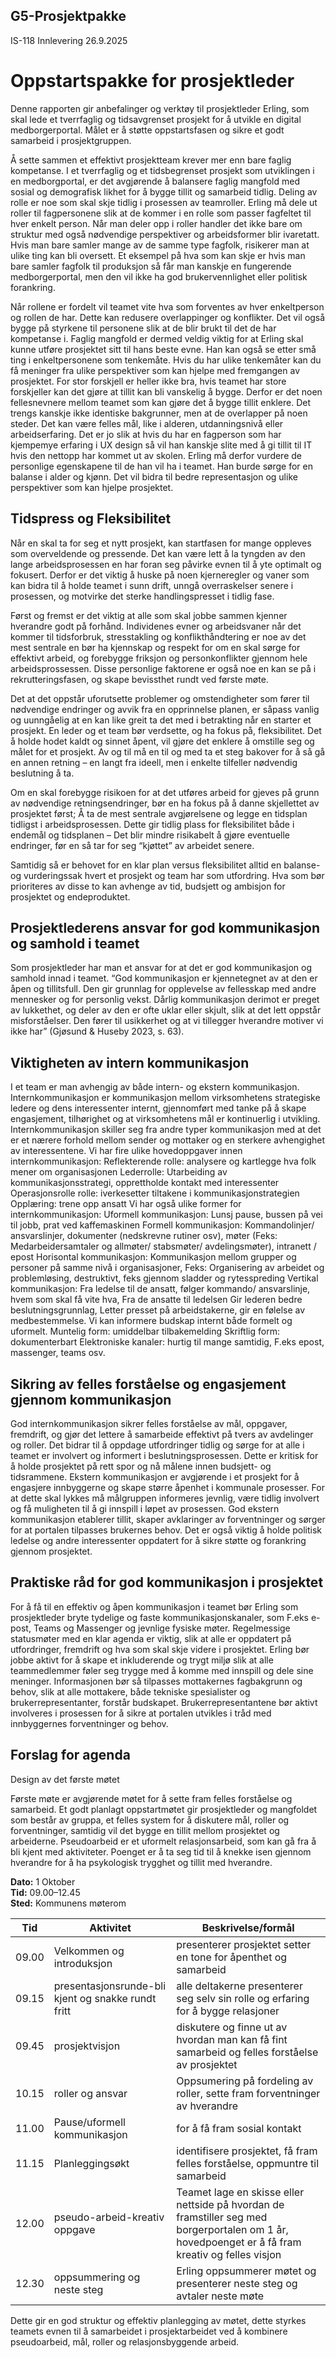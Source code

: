 ## G5-Prosjektpakke
IS-118 Innlevering 26.9.2025






# Oppstartspakke for prosjektleder
 
Denne rapporten gir anbefalinger og verktøy til prosjektleder Erling, som skal lede et tverrfaglig og tidsavgrenset prosjekt for å utvikle en digital medborgerportal. Målet er å støtte oppstartsfasen og sikre et godt samarbeid i prosjektgruppen.

Å sette sammen et effektivt prosjektteam krever mer enn bare faglig kompetanse. I et tverrfaglig og et tidsbegrenset prosjekt som utviklingen i en medborgportal, er det avgjørende å balansere faglig mangfold med sosial og demografisk likhet for å bygge tillit og samarbeid tidlig. Deling av rolle er noe som skal skje tidlig i prosessen av teamroller. Erling må dele ut roller til fagpersonene slik at de kommer i en rolle som passer fagfeltet til hver enkelt person. Når man deler opp i roller handler det ikke bare om struktur med også nødvendige perspektiver og arbeidsformer blir ivaretatt. Hvis man bare samler mange av de samme type fagfolk, risikerer man at ulike ting kan bli oversett. Et eksempel på hva som kan skje er hvis man bare samler fagfolk til produksjon så får man kanskje en fungerende medborgerportal, men den vil ikke ha god brukervennlighet eller politisk forankring. 

Når rollene er fordelt vil teamet vite hva som forventes av hver enkeltperson og rollen de har. Dette kan redusere overlappinger og konflikter. Det vil også bygge på styrkene til personene slik at de blir brukt til det de har kompetanse i. Faglig mangfold er dermed veldig viktig for at Erling skal kunne utføre prosjektet sitt til hans beste evne. Han kan også se etter små ting i enkeltpersonene som tenkemåte. Hvis du har ulike tenkemåter kan du få meninger fra ulike perspektiver som kan hjelpe med fremgangen av prosjektet.
For stor forskjell er heller ikke bra, hvis teamet har store forskjeller kan det gjøre at tillit kan bli vanskelig å bygge. Derfor er det noen fellesnevnere mellom teamet som kan gjøre det å bygge tillit enklere. Det trengs kanskje ikke identiske bakgrunner, men at de overlapper på noen steder. Det kan være felles mål, like i alderen, utdanningsnivå eller arbeidserfaring. Det er jo slik at hvis du har en fagperson som har kjempemye erfaring i UX design så vil han kanskje slite med å gi tillit til IT hvis den nettopp har kommet ut av skolen.                   Erling må derfor vurdere de personlige egenskapene til de han vil ha i teamet. Han burde sørge for en balanse i alder og kjønn. Det vil bidra til bedre representasjon og ulike perspektiver som kan hjelpe prosjektet.

## Tidspress og Fleksibilitet

Når en skal ta for seg et nytt prosjekt, kan startfasen for mange oppleves som overveldende og pressende. Det kan være lett å la tyngden av den lange arbeidsprosessen en har foran seg påvirke evnen til å yte optimalt og fokusert. Derfor er det viktig å huske på noen kjerneregler og vaner som kan bidra til å holde teamet i sunn drift, unngå overraskelser senere i prosessen, og motvirke det sterke handlingspresset i tidlig fase.

Først og fremst er det viktig at alle som skal jobbe sammen kjenner hverandre godt på forhånd. Individenes evner og arbeidsvaner når det kommer til tidsforbruk, stresstakling og konflikthåndtering er noe av det mest sentrale en bør ha kjennskap og respekt for om en skal sørge for effektivt arbeid, og forebygge friksjon og personkonflikter gjennom hele arbeidsprossessen. Disse personlige faktorene er også noe en kan se på i rekrutteringsfasen, og skape bevissthet rundt ved første møte.

Det at det oppstår uforutsette problemer og omstendigheter som fører til nødvendige endringer og avvik fra en opprinnelse planen, er såpass vanlig og uunngåelig at en kan like greit ta det med i betrakting når en starter et prosjekt. En leder og et team bør verdsette, og ha fokus på, fleksibilitet. Det å holde hodet kaldt og sinnet åpent, vil gjøre det enklere å omstille seg og målet for et prosjekt. Av og til må en til og med ta et steg bakover for å så gå en annen retning – en langt fra ideell, men i enkelte tilfeller nødvendig beslutning å ta.

Om en skal forebygge risikoen for at det utføres arbeid for gjeves på grunn av nødvendige retningsendringer, bør en ha fokus på å danne skjellettet av prosjektet først; Å ta de mest sentrale avgjørelsene og legge en tidsplan tidligst i arbeidsprosessen. Dette gir tidlig plass for fleksibilitet både i endemål og tidsplanen –  Det blir mindre risikabelt å gjøre eventuelle endringer, før en så tar for seg “kjøttet” av arbeidet senere.

Samtidig så er behovet for en klar plan versus fleksibilitet alltid en balanse- og vurderingssak hvert et prosjekt og team har som utfordring. Hva som bør prioriteres av disse to kan avhenge av tid, budsjett og ambisjon for prosjektet og endeproduktet.

## Prosjektlederens ansvar for god kommunikasjon og samhold i teamet
Som prosjektleder har man et ansvar for at det er god kommunikasjon og samhold innad i teamet. “God kommunikasjon er kjennetegnet av at den er åpen og tillitsfull. Den gir grunnlag for opplevelse av fellesskap med andre mennesker og for personlig vekst. Dårlig kommunikasjon derimot er preget av lukkethet, og deler av den er ofte uklar eller skjult, slik at det lett oppstår misforståelser. Den fører til usikkerhet og at vi tillegger hverandre motiver vi ikke har” (Gjøsund & Huseby 2023, s. 63). 


## Viktigheten av intern kommunikasjon
I et team er man avhengig av både intern- og ekstern kommunikasjon. Internkommunikasjon er kommunikasjon mellom virksomhetens strategiske ledere og dens interessenter internt, gjennomført med tanke på å skape engasjement, tilhørighet og at virksomhetens mål er kontinuerlig i utvikling. Internkommunikasjon skiller seg fra andre typer kommunikasjon med at det er et nærere forhold mellom sender og mottaker og en sterkere avhengighet av interessentene.
 Vi har fire ulike hovedoppgaver innen internkommunikasjon:
Reflekterende rolle: analysere og kartlegge hva folk mener om organisasjonen
Lederrolle: Utarbeiding av kommunikasjonsstrategi, opprettholde kontakt med interessenter
Operasjonsrolle rolle: iverkesetter tiltakene i kommunikasjonstrategien 
Opplæring: trene opp ansatt
Vi har også ulike former for internkommunikasjon:
Uformell kommunikasjon: Lunsj pause, bussen på vei til jobb, prat ved kaffemaskinen
Formell kommunikasjon: Kommandolinjer/ ansvarslinjer, dokumenter (nedskrevne rutiner osv), møter (Feks: Medarbeidersamtaler og allmøter/ stabsmøter/ avdelingsmøter), intranett / epost
Horisontal kommunikasjon: Kommunikasjon mellom grupper og personer på samme nivå i organisasjoner, Feks: Organisering av arbeidet og problemløsing, destruktivt, feks gjennom sladder og rytesspreding
Vertikal kommunikasjon: Fra ledelse til de ansatt,
 følger kommando/ ansvarslinje,
hvem som skal få vite hva,
 Fra de ansatte til ledelsen
             Gir lederen bedre beslutningsgrunnlag,
             Letter presset på arbeidstakerne,
              gir en følelse av medbestemmelse.
Vi kan informere budskap internt både formelt og uformelt.
Muntelig form: umiddelbar tilbakemelding
Skriftlig form: dokumenterbart
Elektroniske kanaler: hurtig til mange samtidig, F.eks epost, massenger, teams osv.

## Sikring av felles forståelse og engasjement gjennom kommunikasjon
God internkommunikasjon sikrer felles forståelse av mål, oppgaver, fremdrift, og gjør det lettere å samarbeide effektivt på tvers av avdelinger og roller. Det bidrar til å oppdage utfordringer tidlig og sørge for at alle i teamet er involvert og informert i beslutningsprosessen. Dette er kritisk for å holde prosjektet på rett spor og nå målene innen budsjett- og tidsrammene. Ekstern kommunikasjon er avgjørende i et prosjekt for å engasjere innbyggerne og skape større åpenhet i kommunale prosesser. For at dette skal lykkes må målgruppen informeres jevnlig, være tidlig involvert og få muligheten til å gi innspill i løpet av prosessen. God ekstern kommunikasjon etablerer tillit, skaper avklaringer av forventninger og sørger for at portalen tilpasses brukernes behov. Det er også viktig å holde politisk ledelse og andre interessenter oppdatert for å sikre støtte og forankring gjennom prosjektet. 

## Praktiske råd for god kommunikasjon i prosjektet
For å få til en effektiv og åpen kommunikasjon i teamet bør Erling som prosjektleder bryte tydelige og faste kommunikasjonskanaler, som F.eks e-post, Teams og Massenger og jevnlige fysiske møter. Regelmessige statusmøter med en klar agenda er viktig, slik at alle er oppdatert på utfordringer, fremdrift og hva som skal skje videre i prosjektet. Erling bør jobbe aktivt for å skape et inkluderende og trygt miljø slik at alle teammedlemmer føler seg trygge med å komme med innspill og dele sine meninger. Informasjonen bør så tilpasses mottakernes fagbakgrunn og behov, slik at alle mottakere, både tekniske spesialister og brukerrepresentanter, forstår budskapet. Brukerrepresentantene bør aktivt involveres i prosessen for å sikre at portalen utvikles i tråd med innbyggernes forventninger og behov.


## Forslag for agenda
Design av det første møtet

Første møte er avgjørende møtet for å sette fram felles forståelse og samarbeid. Et godt planlagt oppstartmøtet gir prosjektleder og mangfoldet som består av gruppa, et felles system for å diskutere mål, roller og forventninger, samtidig vil det bygge en tillit mellom prosjektet og arbeiderne. Pseudoarbeid er et uformelt relasjonsarbeid, som kan gå fra å bli kjent med aktiviteter. Poenget er å ta seg tid til å knekke isen gjennom hverandre for å ha psykologisk trygghet og tillit med hverandre. 


**Dato:** 1 Oktober  
**Tid:** 09.00–12.45  
**Sted:** Kommunens møterom  

| Tid   | Aktivitet                              | Beskrivelse/formål                                                                 |
|-------|------------------------------------------|--------------------------------------------------------------------------------------|
| 09.00 | Velkommen og introduksjon               | presenterer prosjektet setter en tone for åpenthet og samarbeid                      |
| 09.15 | presentasjonsrunde-bli kjent og snakke rundt fritt | alle deltakerne presenterer seg selv sin rolle og erfaring for å bygge relasjoner |
| 09.45 | prosjektvisjon                          | diskutere og finne ut av hvordan man kan få fint samarbeid og felles forståelse av prosjektet |
| 10.15 | roller og ansvar                         | Oppsumering på fordeling av roller, sette fram forventninger av hverandre           |
| 11.00 | Pause/uformell kommunikasjon            | for å få fram sosial kontakt                                                         |
| 11.15 | Planleggingsøkt                          | identifisere prosjektet, få fram felles forståelse, oppmuntre til samarbeid         |
| 12.00 | pseudo-arbeid-kreativ oppgave           | Teamet lage en skisse eller nettside på hvordan de framstiller seg med borgerportalen om 1 år, hovedpoenget er å få fram kreativ og felles visjon |
| 12.30 | oppsummering og neste steg              | Erling oppsummerer møtet og presenterer neste steg og avtaler neste møte            |

Dette gir en god struktur og effektiv planlegging av møtet, dette styrkes teamets evnen til å samarbeidet i prosjektarbeidet ved å kombinere pseudoarbeid, mål, roller og relasjonsbyggende arbeid. 
